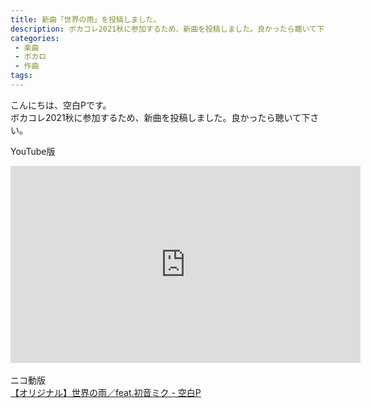 ```yaml
---
title: 新曲「世界の雨」を投稿しました。
description: ボカコレ2021秋に参加するため、新曲を投稿しました。良かったら聴いて下さい。
categories:
 - 楽曲
 - ボカロ
 - 作曲
tags:
---
```


こんにちは、空白Pです。<br>
ボカコレ2021秋に参加するため、新曲を投稿しました。良かったら聴いて下さい。<br>

YouTube版<br>
<iframe width="560" height="315" src="https://www.youtube.com/embed/mgFskpK9Xys" title="YouTube video player" frameborder="0" allow="accelerometer; autoplay; clipboard-write; encrypted-media; gyroscope; picture-in-picture" allowfullscreen></iframe>
<br><br>
ニコ動版<br>
<script type="application/javascript" src="https://embed.nicovideo.jp/watch/sm39475190/script?w=640&h=360"></script><noscript><a href="https://www.nicovideo.jp/watch/sm39475190">【オリジナル】世界の雨／feat.初音ミク - 空白P</a></noscript>

